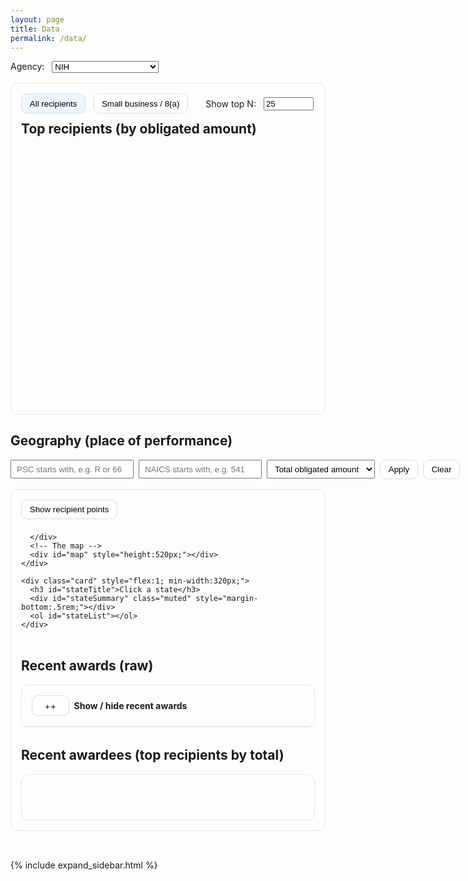 ```yaml
---
layout: page
title: Data
permalink: /data/
---
```


<style>
  .pill { padding:.45rem .8rem; border-radius:.6rem; border:1px solid #ddd; cursor:pointer; background:#fff; }
  .pill:hover { background:#f6f6f6; }
  .pill.active { background:#eef6ff; border-color:#c6e0ff; }
  .muted { color:#666; }
  .row { display:flex; gap:2rem; flex-wrap:wrap; align-items:flex-start; }
  .card { padding:1rem; border:1px solid #e5e5e5; border-radius:.75rem; }
  table.table { border-collapse: collapse; width: 100%; }
  table.table thead th { background:#1f77b4; color:#fff; text-align:left; padding:.6rem .8rem; position:sticky; top:0; }
  table.table tbody td { padding:.35rem .6rem; border-bottom:1px solid #eee; font-size:.95rem; }
  table.table tbody tr:nth-child(even) { background:#f7fbff; }
  able.table thead th { background:#1f77b4; color:#fff; text-align:left; padding:.45rem .6rem; position:sticky; top:0; cursor:pointer; }
</style>
<style>
  #awardsPanel > summary .pill { width:2rem; text-align:center; }
  #awardsPanel[open] > summary .pill { content:"–"; }
  #awardsPanel[open] > summary .pill::after { content:"–"; }
  #awardsPanel:not([open]) > summary .pill::after { content:"+"; }
  th.sortable { cursor:pointer; user-select:none; }
  th.sortable .dir { opacity:.6; font-size:.9em; margin-left:.25rem; }
</style>

<div class="prose">
    <!-- Agency picker -->
  <div style="margin:.25rem 0 1rem 0;">
    <label for="agencySelect" style="margin-right:.5rem;">Agency:</label>
    <select id="agencySelect">
      <option value="nih">NIH</option>
      <option value="arpa-h">ARPA-H</option>
      <option value="ahrq">AHRQ</option>
      <option value="cms">CMS</option>
      <option value="dod_army_usamrdc">DoD · Army · USAMRDC</option>
      <option value="dod_navy_onr">DoD · Navy · ONR</option>
      <option value="dod_air_force_afrl">DoD · Air Force · AFRL</option>
      <option value="epa">EPA</option>
      <option value="doe_sc">DOE · SC</option>
      <option value="doe_arpa-e">DOE · ARPA-E</option>
    </select>
  </div>

  <!-- Top recipients -->
  <div class="card" style="margin-bottom:1rem;">
    <div style="display:flex; align-items:center; gap:.75rem; margin-bottom:.75rem;">
      <button id="tab-all" class="pill active">All recipients</button>
      <button id="tab-sb"  class="pill">Small business / 8(a)</button>
      <label for="topN" style="margin-left:1rem;">Show top N:</label>
      <input id="topN" type="number" value="25" min="1" max="200" style="width:5rem;">
    </div>
    <h2 id="chartTitle" style="margin:0 0 .5rem 0;">Top recipients (by obligated amount)</h2>
    <div id="chart" style="min-height:420px;"></div>
  </div>

  <!-- Geography -->
  <h2>Geography (place of performance)</h2>
  <div style="display:flex; gap:.5rem; align-items:center; margin:.5rem 0 1rem 0;">
    <input id="pscFilter"   placeholder="PSC starts with, e.g. R or 66"    style="padding:.35rem .5rem;">
    <input id="naicsFilter" placeholder="NAICS starts with, e.g. 541"      style="padding:.35rem .5rem;">
    <select id="aggMetric" style="padding:.35rem .5rem;">
      <option value="amount" selected>Total obligated amount</option>
      <option value="count">Award count</option>
    </select>
    <button id="applyFilters" class="pill">Apply</button>
    <button id="clearSelection" class="pill">Clear</button>
    <span id="mapNote" class="muted" style="margin-left:.5rem;"></span>
  </div>

  <div class="row">
    <div class="card" style="flex:2; min-width:420px;">
      <!-- Map controls -->
      <div style="display:flex; gap:.5rem; align-items:center; flex-wrap:wrap; margin-bottom:.75rem;">
        <button id="togglePoints" class="pill">Show recipient points</button>
        <button id="backToUS" class="pill" style="display:none;">← Back to US</button>
        <button id="togglePoints" class="pill" style="display:none; margin-bottom:.75rem;">Hide recipient points</button>

      </div>
      <!-- The map -->
      <div id="map" style="height:520px;"></div>
    </div>

    <div class="card" style="flex:1; min-width:320px;">
      <h3 id="stateTitle">Click a state</h3>
      <div id="stateSummary" class="muted" style="margin-bottom:.5rem;"></div>
      <ol id="stateList"></ol>
    </div>
  </div>

  <!-- Recent awards (raw table) -->
  <h2 style="margin-top:2rem;">Recent awards (raw)</h2>
  <details id="awardsPanel" class="card" style="padding:0;">
    <summary style="list-style:none; padding:1rem; cursor:pointer; display:flex; align-items:center; gap:.5rem; border-bottom:1px solid #eee;">
      <span class="pill" aria-hidden="true">+</span>
      <strong>Show / hide recent awards</strong>
      <span id="summary" class="muted" style="margin-left:auto;"></span>
    </summary>

    <div style="padding:1rem;">
      <div style="display:flex; gap:.5rem; align-items:center; flex-wrap:wrap; margin-bottom:.5rem;">
        <a class="pill" href="{{ '/data/nih_awards_last_90d.csv'  | relative_url }}">Download CSV</a>
        <a class="pill" href="{{ '/data/nih_awards_last_90d.json' | relative_url }}">Download JSON</a>
        <button id="showMore" class="pill">Show more rows</button>

        <!-- NEW: NAICS filter -->
        <span class="muted" style="margin-left:.75rem;">Filter NAICS:</span>
        <input id="awardsNaics" placeholder="e.g. 541 or 541714" style="padding:.35rem .5rem; width:12rem;">
        <button id="awardsNaicsClear" class="pill">Clear</button>
      </div>

      <div style="overflow:auto;">
        <table id="awardsTable" class="table" style="min-width:1000px;">
          <thead></thead>
          <tbody></tbody>
        </table>
      </div>
    </div>
  </details>


  <!-- Recent awardees (aggregated) -->
  <h2 style="margin-top:2rem;">Recent awardees (top recipients by total)</h2>
  <div class="card">
    <div id="awardeesSummary" class="muted" style="margin:.5rem 0;"></div>
    <div style="overflow:auto;">
      <table id="awardeesTable" class="table" style="min-width:600px;">
        <thead></thead>
        <tbody></tbody>
      </table>
    </div>
  </div>

  <div id="debug"></div>
</div>

<!-- 2) Jekyll baseurl -> JS (must be before the URLs builder) -->
<script>window.__NIH_BASEURL__ = "{{ site.baseurl }}";</script>

<!-- 3) Agency selection + URLs builder -->
<script>
  // 3a) Determine agency from URL (?agency=nih) or default to NIH
  const params = new URLSearchParams(location.search);
  const prefix = (params.get('agency') || 'nih').trim();

  // 3b) Expose for app.js
  window.__AGENCY_PREFIX__ = prefix;

  // 3c) Build the exact data URLs for the chosen agency
  const base = "{{ '/data/' | relative_url }}";
  window.APP_DATA_URLS = {
    AWARDS:          base + prefix + "_awards_last_90d.csv",
    TOP_RECIP:       base + prefix + "_top_recipients_last_90d.csv",
    TOP_RECIP_ENRICH:base + prefix + "_top_recipients_last_90d_enriched.csv"
  };

  // 3d) Sync the dropdown + wire change handler (quickest: reload with ?agency=)
  document.addEventListener('DOMContentLoaded', function () {
    const sel = document.getElementById('agencySelect');
    if (sel) {
      // If the value exists in the options, set it
      if ([...sel.options].some(o => o.value === prefix)) sel.value = prefix;

      sel.addEventListener('change', () => {
        const next = sel.value || 'nih';
        const p = new URLSearchParams(location.search);
        p.set('agency', next);
        // reload so app.js will read the new APP_DATA_URLS cleanly
        location.search = p.toString();
      });
    }

    // 3e) Point the download buttons at this agency’s files
    const csvA  = document.querySelector('a[href$="nih_awards_last_90d.csv"]');
    const jsonA = document.querySelector('a[href$="nih_awards_last_90d.json"]');
    if (csvA)  csvA.href  = base + prefix + "_awards_last_90d.csv";
    if (jsonA) jsonA.href = base + prefix + "_awards_last_90d.json";
  });
</script>

<!-- 4) your app (after all configs/libs) -->
<script src="{{ '/assets/js/app.js' | relative_url }}"></script>

{% include expand_sidebar.html %}
